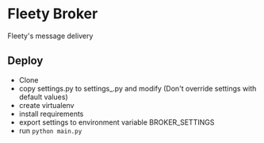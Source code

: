 # Fleety Broker

Fleety's message delivery

## Deploy

* Clone
* copy settings.py to settings_<environment>.py and modify (Don't override settings with default values)
* create virtualenv
* install requirements
* export settings to environment variable BROKER_SETTINGS
* run `python main.py`

